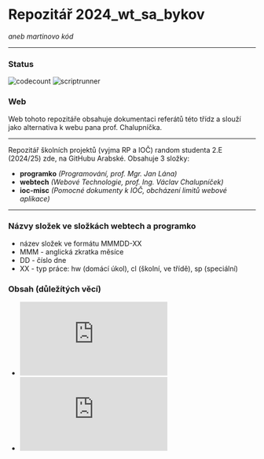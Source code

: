 # Repozitář 2024_wt_sa_bykov
_aneb martinovo kód_

***

### Status

![codecount](https://github.com/gyarab/2024_wt_sa_bykov/actions/workflows/codecount.yaml/badge.svg)
![scriptrunner](https://github.com/gyarab/2024_wt_sa_bykov/actions/workflows/scriptrunner.yaml/badge.svg)

### Web
Web tohoto repozitáře obsahuje dokumentaci referátů této třídz a slouží jako alternativa k webu pana prof. Chalupníčka.

***

Repozitář školních projektů (vyjma RP a IOČ) random studenta 2.E (2024/25) zde, na GitHubu Arabské.
Obsahuje 3 složky:
- **programko** _(Programování, prof. Mgr. Jan Lána)_
- **webtech** _(Webové Technologie, prof. Ing. Václav Chalupníček)_
- **ioc-misc** _(Pomocné dokumenty k IOČ, obcházení limitů webové aplikace)_

***

### Názvy složek ve složkách webtech a programko
- název složek ve formátu MMMDD-XX
- MMM - anglická zkratka měsíce
- DD - číslo dne
- XX - typ práce: hw (domácí úkol), cl (školní, ve třídě), sp (speciální)

### Obsah (důležítých věcí)
- ![Referát na Linuse Torvaldse](https://github.com/gyarab/2024_wt_sa_bykov/blob/main/webtech/13sep-hw/LINUSTORVALDS.md)
- ![Referát na barvy ČD](https://github.com/gyarab/2024_wt_sa_bykov/blob/main/webtech/20sep-hw/COLOR.md)
